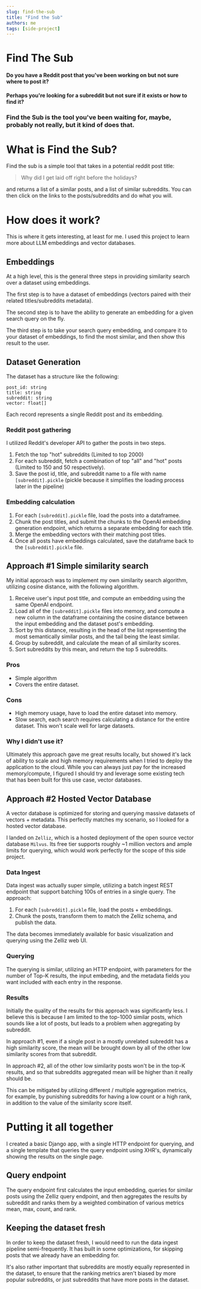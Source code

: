 ```yaml
---
slug: find-the-sub
title: "Find the Sub"
authors: me
tags: [side-project]
---
```


# Find The Sub

#### **Do you have a Reddit post that you've been working on but not sure where to post it?**

#### **Perhaps you're looking for a subreddit but not sure if it exists or how to find it?**

### Find the Sub is the tool you've been waiting for, maybe, probably not really, but it kind of does that.

# What is Find the Sub?

Find the sub is a simple tool that takes in a potential reddit post title:

> Why did I get laid off right before the holidays?

and returns a list of a similar posts, and a list of similar subreddits. You can then click on the links to the posts/subreddits and do what you will.

# How does it work?

This is where it gets interesting, at least for me. I used this project to learn more about LLM embeddings and vector databases. 

## Embeddings

At a high level, this is the general three steps in providing similarity search over a dataset using embeddings.

The first step is to have a dataset of embeddings (vectors paired with their related titles/subreddits metadata). 


The second step is to have the ability to generate an embedding for a given search query on the fly. 

The third step is to take your search query embedding, and compare it to your dataset of embeddings, to find the most similar, and then show this result to the user.

## Dataset Generation

The dataset has a structure like the following:
```
post_id: string
title: string
subreddit: string
vector: float[]
```

Each record represents a single Reddit post and its embedding.

### Reddit post gathering

I utilized Reddit's developer API to gather the posts in two steps.

1. Fetch the top "hot" subreddits (Limited to top 2000)
2. For each subreddit, fetch a combination of top "all" and "hot" posts (Limited to 150 and 50 respectively).
3. Save the post id, title, and subreddit name to a file with name `[subreddit].pickle` (pickle because it simplifies the loading process later in the pipeline)

### Embedding calculation

1. For each `[subreddit].pickle` file, load the posts into a dataframee.
2. Chunk the post titles, and submit the chunks to the OpenAI embedding generation endpoint, which returns a separate embedding for each title.
3. Merge the embedding vectors with their matching post titles.
4. Once all posts have embeddings calculated, save the dataframe back to the `[subreddit].pickle` file.

## Approach #1 Simple similarity search 

My initial approach was to implement my own similarity search algorithm, utilizing cosine distance, with the following algorithm.

1. Receive user's input post title, and compute an embedding using the same OpenAI endpoint.
2. Load all of the `[subreddit].pickle` files into memory, and compute a new column in the dataframe containing the cosine distance between the input embedding and the dataset post's embedding.
3. Sort by this distance, resulting in the head of the list representing the most semantically similar posts, and the tail being the least similar.
4. Group by subreddit, and calculate the mean of all similarity scores.
5. Sort subreddits by this mean, and return the top 5 subreddits.

### Pros

- Simple algorithm
- Covers the entire dataset.

### Cons

- High memory usage, have to load the entire dataset into memory.
- Slow search, each search requires calculating a distance for the entire dataset. This won't scale well for large datasets.

### Why I didn't use it?

Ultimately this approach gave me great results locally, but showed it's lack of ability to scale and high memory requirements when I tried to deploy the application to the cloud. While you can always just pay for the increased memory/compute, I figured I should try and leverage some existing tech that has been built for this use case, vector databases.

## Approach #2 Hosted Vector Database

A vector database is optimized for storing and querying massive datasets of vectors + metadata. This perfectly matches my scenario, so I looked for a hosted vector database.

I landed on `Zelliz`, which is a hosted deployment of the open source vector database `Milvus`. Its free tier supports roughly ~1 million vectors and ample limits for querying, which would work perfectly for the scope of this side project.

### Data Ingest

Data ingest was actually super simple, utilizing a batch ingest REST endpoint that support batching 100s of entries in a single query. The approach:


1. For each `[subreddit].pickle` file, load the posts + embeddings.
2. Chunk the posts, transform them to match the Zelliz schema, and publish the data.

The data becomes immediately available for basic visualization and querying using the Zelliz web UI. 

### Querying

The querying is similar, utilizing an HTTP endpoint, with parameters for the number of Top-K results, the input embeding, and the metadata fields you want included with each entry in the response.

### Results

Initially the quality of the results for this approach was significantly less. I believe this is because I am limited to the top-1000 similar posts, which sounds like a lot of posts, but leads to a problem when aggregating by subreddit.

In approach #1, even if a single post in a mostly unrelated subreddit has a high similarity score, the mean will be brought down by all of the other low similarity scores from that subreddit.

In approach #2, all of the other low similarity posts won't be in the top-K results, and so that subreddits aggregated mean will be higher than it really should be.

This can be mitigated by utilizing different / multiple aggregation metrics, for example, by punishing subreddits for having a low count or a high rank, in addition to the value of the similarity score itself.

# Putting it all together

I created a basic Django app, with a single HTTP endpoint for querying, and a single template that queries the query endpoint using XHR's, dynamically showing the results on the single page.

## Query endpoint

The query endpoint first calculates the input embedding, queries for similar posts using the Zelliz query endpoint, and then aggregates the results by subreddit and ranks them by a weighted combination of various metrics mean, max, count, and rank.

## Keeping the dataset fresh

In order to keep the dataset fresh, I would need to run the data ingest pipeline semi-frequently. It has built in some optimizations, for skipping posts that we already have an embedding for.

It's also rather important that subreddits are mostly equally represented in the dataset, to ensure that the ranking metrics aren't biased by more popular subreddits, or just subreddits that have more posts in the dataset. 
